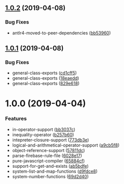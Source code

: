 ## [1.0.2](https://github.com/mindhivefi/firebase-rules-parser/compare/v1.0.1...v1.0.2) (2019-04-08)


### Bug Fixes

* antlr4-moved-to-peer-dependencies ([bb53960](https://github.com/mindhivefi/firebase-rules-parser/commit/bb53960))

## [1.0.1](https://github.com/mindhivefi/firebase-rules-parser/compare/v1.0.0...v1.0.1) (2019-04-08)


### Bug Fixes

* general-class-exports ([cd1cff5](https://github.com/mindhivefi/firebase-rules-parser/commit/cd1cff5))
* general-class-exports ([18eaedd](https://github.com/mindhivefi/firebase-rules-parser/commit/18eaedd))
* general-class-exports ([829e618](https://github.com/mindhivefi/firebase-rules-parser/commit/829e618))

# 1.0.0 (2019-04-04)


### Features

* in-operator-support ([bb3037c](https://github.com/mindhivefi/firebase-rules-parser/commit/bb3037c))
* inequality-operator ([b257b60](https://github.com/mindhivefi/firebase-rules-parser/commit/b257b60))
* intepreter-closure-support ([773db3e](https://github.com/mindhivefi/firebase-rules-parser/commit/773db3e))
* logical-and-arithmetical-operator-support ([a9cb5f8](https://github.com/mindhivefi/firebase-rules-parser/commit/a9cb5f8))
* object-reference-support ([57811dc](https://github.com/mindhivefi/firebase-rules-parser/commit/57811dc))
* parse-firebase-rule-file ([6028e17](https://github.com/mindhivefi/firebase-rules-parser/commit/6028e17))
* pure-javascript-compiler ([65884cf](https://github.com/mindhivefi/firebase-rules-parser/commit/65884cf))
* support-for-get-and-exists ([ab5bdfe](https://github.com/mindhivefi/firebase-rules-parser/commit/ab5bdfe))
* system-list-and-map-functions ([d9fdce8](https://github.com/mindhivefi/firebase-rules-parser/commit/d9fdce8))
* system-number-functions ([69d2d40](https://github.com/mindhivefi/firebase-rules-parser/commit/69d2d40))
